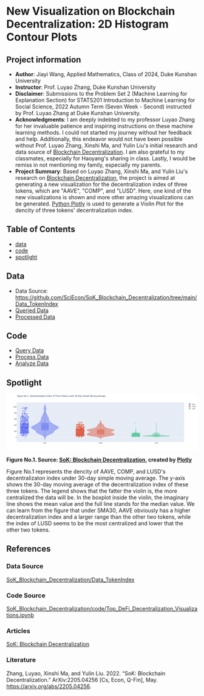 # New Visualization on Blockchain Decentralization: 2D Histogram Contour Plots
## Project information
- **Author**: Jiayi Wang, Applied Mathematics, Class of 2024, Duke Kunshan University
- **Instructor**: Prof. Luyao Zhang, Duke Kunshan University
- **Disclaimer**: Submissions to the Problem Set 2 (Machine Learning for Explanation Section) for STATS201 Introduction to Machine Learning for Social Science, 2022 Autumn Term (Seven Week - Second) instructed by Prof. Luyao Zhang at Duke Kunshan University.
- **Acknowledgments**:  I am deeply indebted to my professor Luyao Zhang for her invaluable patience and inspiring instructions on these machine learning methods. I could not started my journey without her feedback and help. Additionally, this endeavor would not have been possible without Prof. Luyao Zhang, Xinshi Ma, and Yulin Liu's initial research and data source of [Blockchain Decentralization](https://arxiv.org/abs/2205.04256). I am also grateful to my classmates, especially for Haoyang's sharing in class. Lastly, I would be remiss in not mentioning my family, especially my parents.
- **Project Summary**: Based on Luyao Zhang, Xinshi Ma, and Yulin Liu's research on [Blockchain Decentralization](https://arxiv.org/abs/2205.04256), the project is aimed at generating a new visualization for the decentralization index of three tokens, which are "AAVE", "COMP", and "LUSD". Here, one kind of the new visualizations is shown and more other amazing visualizations can be generated. [Python Plotly](https://plotly.com/python/) is used to generate a Violin Plot for the dencity of three tokens' decentralization index.

## Table of Contents
- [data](https://github.com/Jay2251929205/portfolio/tree/main/data)
- [code](https://github.com/Jay2251929205/portfolio/tree/main/code)
- [spotlight](https://github.com/Jay2251929205/portfolio/tree/main/spotlight)

## Data
- Data Source: https://github.com/SciEcon/SoK_Blockchain_Decentralization/tree/main/Data_TokenIndex
- [Queried Data](https://github.com/Jay2251929205/portfolio/tree/main/data/Queried_Data)
- [Processed Data](https://github.com/Jay2251929205/portfolio/tree/main/data/Processed_Data)

## Code
- [Query Data](https://github.com/Jay2251929205/portfolio/blob/main/code/Query_Data.ipynb)
- [Process Data](https://github.com/Jay2251929205/portfolio/blob/main/code/Process_Data_updated.ipynb)
- [Analyze Data](https://github.com/Jay2251929205/portfolio/blob/main/code/Analyze_Data_updated_updated.ipynb)

## Spotlight

![Figure No.1 ](https://github.com/Jay2251929205/portfolio/blob/main/spotlight/image/figure1.png)

**Figure No.1. Source: [SoK: Blockchain Decentralization](https://github.com/SciEcon/SoK_Blockchain_Decentralization/), created by [Plotly](https://plotly.com/python/)**

Figure No.1 represents the dencity of AAVE, COMP, and LUSD's decentralizaton index under 30-day simple moving average. The y-axis shows the 30-day moving average of the decentralization index of these three tokens. The legend shows that the fatter the violin is, the more centralized the data will be. In the boxplot inside the violin, the imaginary line shows the mean value and the full line stands for the median value. We can learn from the figure that under SMA30, AAVE obviously has a higher decentralization index and a larger range than the other two tokens, while the index of LUSD seems to be the most centralized and lower that the other two tokens.


## References

### Data Source
[SoK_Blockchain_Decentralization/Data_TokenIndex](https://github.com/SciEcon/SoK_Blockchain_Decentralization/tree/main/Data_TokenIndex)
### Code Source
[SoK_Blockchain_Decentralization/code/Top_DeFi_Decentralization_Visualizations.ipynb](https://github.com/SciEcon/SoK_Blockchain_Decentralization/blob/main/code/Top_DeFi_Decentralization_Visualizations.ipynb)
### Articles
[SoK: Blockchain Decentralization](https://arxiv.org/abs/2205.04256)
### Literature
Zhang, Luyao, Xinshi Ma, and Yulin Liu. 2022. “SoK: Blockchain Decentralization.” ArXiv:2205.04256 [Cs, Econ, Q-Fin], May. https://arxiv.org/abs/2205.04256.
